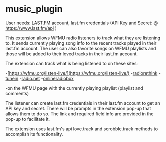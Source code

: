 # music_plugin

User needs:
LAST.FM account, last.fm credentials (API Key and Secret: @ https://www.last.fm/api )

This extension allows WFMU radio listeners to track what they are listening to. It sends currently playing song info to the recent tracks played in their last.fm account. The user can also favorite songs on WFMU playlists and those will be added to their loved tracks in their last.fm account.

The extension can track what is being listened to on these sites: 

-[https://wfmu.org/listen-live/](https://wfmu.org/listen-live/)
-[radiorethink](https://www.radiorethink.com/tuner/index.cfm?stationCode=wfmu)
-[tunein](https://tunein.com/radio/WFMU-911-s28808/) 
-[radio.net](https://www.radio.net/s/wfmu)
-[onlineradiobox](https://onlineradiobox.com/us/wfmu/?cs=us.wfmu)

-on the WFMU page with the currently playing playlist (playlist and comments)

The listener can create last.fm credentials in their last.fm account to get an API key and secret. There will be prompts in the extension pop-up that allows them to do so. The link and required field info are provided in the pop-up to facilitate it.

The extension uses last.fm's api love.track and scrobble.track methods to accomplish its functionality.
